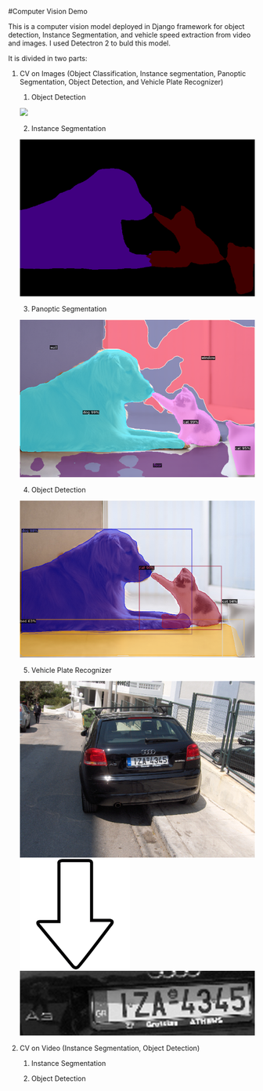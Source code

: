 #Computer Vision Demo

This is a computer vision model deployed in Django framework for object detection, Instance Segmentation, and vehicle speed extraction from video and images.
I used Detectron 2 to buld this model.

It is divided in two parts:
1) CV on Images (Object Classification, Instance segmentation, Panoptic Segmentation, Object Detection, and Vehicle Plate Recognizer)
    1) Object Detection
  
    ![](https://ml4a.github.io/images/figures/localization-detection.png)

    2) Instance Segmentation

    ![](https://github.com/Mohit0928/Computer-Vision/blob/master/deployment/media/seg_img.png)

    3) Panoptic Segmentation

    ![](https://github.com/Mohit0928/Computer-Vision/blob/master/deployment/media/panoptic_img.png)

    4) Object Detection

    ![](https://github.com/Mohit0928/Computer-Vision/blob/master/deployment/media/obd_img.png)

    5) Vehicle Plate Recognizer

    ![](https://github.com/Mohit0928/Computer-Vision/blob/master/deployment/media/2uuuk.jpg)
    <br/>
    ![](https://github.com/Mohit0928/Computer-Vision/blob/master/deployment/media/down_arrow.png)
    <br/>
    ![](https://github.com/Mohit0928/Computer-Vision/blob/master/deployment/media/license_img.png)
    
 2) CV on Video (Instance Segmentation, Object Detection)
 
    1) Instance Segmentation
    
    2) Object Detection

